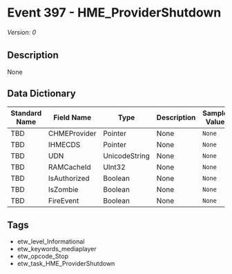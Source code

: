 # Event 397 - HME_ProviderShutdown
###### Version: 0

## Description
None

## Data Dictionary
|Standard Name|Field Name|Type|Description|Sample Value|
|---|---|---|---|---|
|TBD|CHMEProvider|Pointer|None|`None`|
|TBD|IHMECDS|Pointer|None|`None`|
|TBD|UDN|UnicodeString|None|`None`|
|TBD|RAMCacheId|UInt32|None|`None`|
|TBD|IsAuthorized|Boolean|None|`None`|
|TBD|IsZombie|Boolean|None|`None`|
|TBD|FireEvent|Boolean|None|`None`|

## Tags
* etw_level_Informational
* etw_keywords_mediaplayer
* etw_opcode_Stop
* etw_task_HME_ProviderShutdown